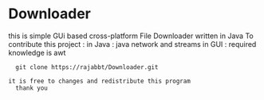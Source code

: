# Downloader

this is simple GUi based cross-platform   File Downloader written in Java
To contribute this project :
    in Java : java network and streams
    in GUI : required knowledge is awt
    
      git clone https://rajabbt/Downloader.git

    it is free to changes and redistribute this program
      thank you
